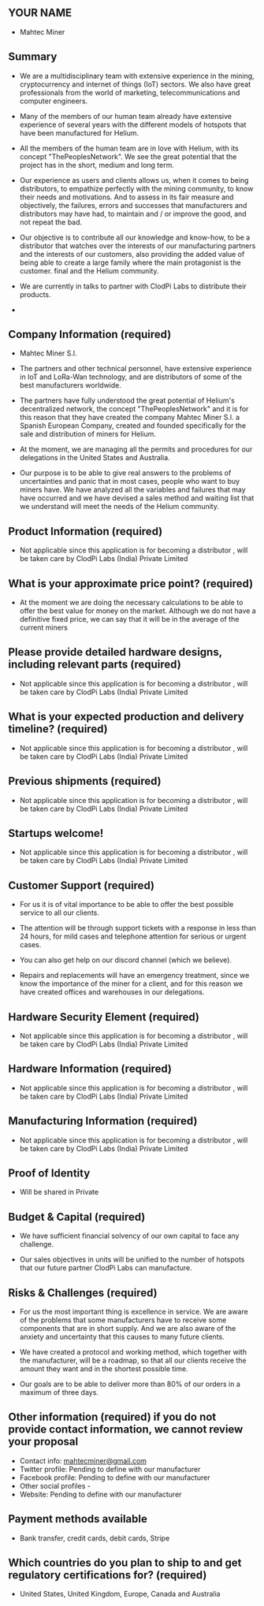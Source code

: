 ## YOUR NAME
* Mahtec Miner

## Summary
* We are a multidisciplinary team with extensive experience in the mining, cryptocurrency and internet of things (IoT) sectors. We also have great professionals from the world of marketing, telecommunications and computer engineers.

* Many of the members of our human team already have extensive experience of several years with the different models of hotspots that have been manufactured for Helium.

* All the members of the human team are in love with Helium, with its concept "ThePeoplesNetwork". We see the great potential that the project has in the short, medium and long term.

* Our experience as users and clients allows us, when it comes to being distributors, to empathize perfectly with the mining community, to know their needs and motivations. And to assess in its fair measure and objectively, the failures, errors and successes that manufacturers and distributors may have had, to maintain and / or improve the good, and not repeat the bad.

* Our objective is to contribute all our knowledge and know-how, to be a distributor that watches over the interests of our manufacturing partners and the interests of our customers, also providing the added value of being able to create a large family where the main protagonist is the customer. final and the Helium community.

* We are currently in talks to partner with ClodPi Labs to distribute their products.
* 
## Company Information (required)
* Mahtec Miner S.l.

* The partners and other technical personnel, have extensive experience in IoT and LoRa-Wan technology, and are distributors of some of the best manufacturers worldwide.

* The partners have fully understood the great potential of Helium's decentralized network, the concept "ThePeoplesNetwork" and it is for this reason that they have created the company Mahtec Miner S.l. a Spanish European Company, created and founded specifically for the sale and distribution of miners for Helium.

* At the moment, we are managing all the permits and procedures for our delegations in the United States and Australia.

* Our purpose is to be able to give real answers to the problems of uncertainties and panic that in most cases, people who want to buy miners have. We have analyzed all the variables and failures that may have occurred and we have devised a sales method and waiting list that we understand will meet the needs of the Helium community.

## Product Information (required)
* Not applicable since this application is for becoming a distributor , will be taken care by ClodPi Labs (India) Private Limited

## What is your approximate price point? (required)
* At the moment we are doing the necessary calculations to be able to offer the best value for money on the market. Although we do not have a definitive fixed price, we can say that it will be in the average of the current miners

## Please provide detailed hardware designs, including relevant parts (required)
* Not applicable since this application is for becoming a distributor , will be taken care by ClodPi Labs (India) Private Limited 

## What is your expected production and delivery timeline? (required)
* Not applicable since this application is for becoming a distributor , will be taken care by ClodPi Labs (India) Private Limited

## Previous shipments (required)
* Not applicable since this application is for becoming a distributor , will be taken care by ClodPi Labs (India) Private Limited

## Startups welcome! 
* Not applicable since this application is for becoming a distributor , will be taken care by ClodPi Labs (India) Private Limited

## Customer Support (required)
* For us it is of vital importance to be able to offer the best possible service to all our clients.
* The attention will be through support tickets with a response in less than 24 hours, for mild cases and telephone attention for serious or urgent cases.

* You can also get help on our discord channel (which we believe).

* Repairs and replacements will have an emergency treatment, since we know the importance of the miner for a client, and for this reason we have created offices and warehouses in our delegations. 


## Hardware Security Element (required)
* Not applicable since this application is for becoming a distributor , will be taken care by ClodPi Labs (India) Private Limited

## Hardware Information (required)
* Not applicable since this application is for becoming a distributor , will be taken care by ClodPi Labs (India) Private Limited

## Manufacturing Information (required)
* Not applicable since this application is for becoming a distributor , will be taken care by ClodPi Labs (India) Private Limited

## Proof of Identity
* Will be shared in Private

## Budget & Capital (required)
* We have sufficient financial solvency of our own capital to face any challenge.

* Our sales objectives in units will be unified to the number of hotspots that our future partner ClodPi Labs can manufacture.

## Risks & Challenges (required)
* For us the most important thing is excellence in service. We are aware of the problems that some manufacturers have to receive some components that are in short supply. And we are also aware of the anxiety and uncertainty that this causes to many future clients.

* We have created a protocol and working method, which together with the manufacturer, will be a roadmap, so that all our clients receive the amount they want and in the shortest possible time.

* Our goals are to be able to deliver more than 80% of our orders in a maximum of three days.

## Other information (required) if you do not provide contact information, we cannot review your proposal
* Contact info: mahtecminer@gmail.com
* Twitter profile: Pending to define with our manufacturer
* Facebook profile: Pending to define with our manufacturer
* Other social profiles -
* Website: Pending to define with our manufacturer

## Payment methods available
* Bank transfer, credit cards, debit cards, Stripe

## Which countries do you plan to ship to and get regulatory certifications for? (required)
* United States, United Kingdom, Europe, Canada and Australia
